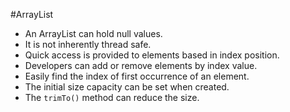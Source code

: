 #ArrayList

* An ArrayList can hold null values.
* It is not inherently thread safe.
* Quick access is provided to elements based in index position.
* Developers can add or remove elements by index value.
* Easily find the index of first occurrence of an element.
* The initial size capacity can be set when created.
* The `trimTo()` method can reduce the size.

